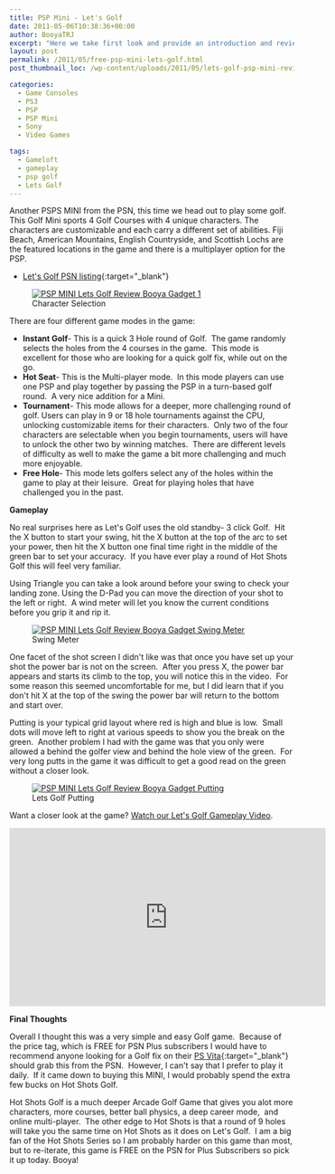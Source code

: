```yaml
---
title: PSP Mini - Let's Golf
date: 2011-05-06T10:38:36+00:00
author: BooyaTRJ
excerpt: "Here we take first look and provide an introduction and review of the fun arcade style game, Let's Golf."
layout: post
permalink: /2011/05/free-psp-mini-lets-golf.html
post_thumbnail_loc: /wp-content/uploads/2011/05/lets-golf-psp-mini-review-booya-thumb.jpg

categories:
  - Game Consoles
  - PS3
  - PSP
  - PSP Mini
  - Sony
  - Video Games

tags:
  - Gameloft
  - gameplay
  - psp golf
  - Lets Golf
---
```

Another PSPS MINI from the PSN, this time we head out to play some golf. This Golf Mini sports 4 Golf Courses with 4 unique characters. The characters are customizable and each carry a different set of abilities. Fiji Beach, American Mountains, English Countryside, and Scottish Lochs are the featured locations in the game and there is a multiplayer option for the PSP.

* [Let's Golf PSN listing](https://www.playstation.com/en-ie/games/lets-golf-psp/){:target="_blank"}
<figure>
	<a href="{{ site.cdn-url }}/wp-content/uploads/2011/05/lets-golf-1-psp-review-characters-booya-gadget.jpg">
    <img src="{{ site.cdn-url }}/wp-content/uploads/2011/05/lets-golf-1-psp-review-characters-booya-gadget-640.jpg" 
         alt="PSP MINI Lets Golf Review Booya Gadget 1" title="Character Selection"></a>
	<figcaption>Character Selection</figcaption>
</figure>

There are four different game modes in the game:

  * **Instant Golf**- This is a quick 3 Hole round of Golf.  The game randomly selects the holes from the 4 courses in the game.  This mode is excellent for those who are looking for a quick golf fix, while out on the go.
  * **Hot Seat**- This is the Multi-player mode.  In this mode players can use one PSP and play together by passing the PSP in a turn-based golf round.  A very nice addition for a Mini.
  * **Tournament**- This mode allows for a deeper, more challenging round of golf. Users can play in 9 or 18 hole tournaments against the CPU, unlocking customizable items for their characters.  Only two of the four characters are selectable when you begin tournaments, users will have to unlock the other two by winning matches.  There are different levels of difficulty as well to make the game a bit more challenging and much more enjoyable.
  * **Free Hole**- This mode lets golfers select any of the holes within the game to play at their leisure.  Great for playing holes that have challenged you in the past.

**Gameplay**

No real surprises here as Let's Golf uses the old standby- 3 click Golf.  Hit the X button to start your swing, hit the X button at the top of the arc to set your power, then hit the X button one final time right in the middle of the green bar to set your accuracy.  If you have ever play a round of Hot Shots Golf this will feel very familiar.

Using Triangle you can take a look around before your swing to check your landing zone. Using the D-Pad you can move the direction of your shot to the left or right.  A wind meter will let you know the current conditions before you grip it and rip it.
<figure>
	<a href="{{ site.cdn-url }}/wp-content/uploads/2011/05/lets-golf-2-psp-review-swing-meter-booya-gadget.jpg">
    <img src="{{ site.cdn-url }}/wp-content/uploads/2011/05/lets-golf-2-psp-review-swing-meter-booya-gadget-640.jpg" 
         alt="PSP MINI Lets Golf Review Booya Gadget Swing Meter" title="Swing Meter"></a>
	<figcaption>Swing Meter</figcaption>
</figure>
One facet of the shot screen I didn't like was that once you have set up your shot the power bar is not on the screen.  After you press X, the power bar appears and starts its climb to the top, you will notice this in the video.  For some reason this seemed uncomfortable for me, but I did learn that if you don't hit X at the top of the swing the power bar will return to the bottom and start over.

Putting is your typical grid layout where red is high and blue is low.  Small dots will move left to right at various speeds to show you the break on the green.  Another problem I had with the game was that you only were allowed a behind the golfer view and behind the hole view of the green.  For very long putts in the game it was difficult to get a good read on the green without a closer look.
<figure>
	<a href="{{ site.cdn-url }}/wp-content/uploads/2011/05/lets-golf-3-psp-review-putting-booya-gadget.jpg">
    <img src="{{ site.cdn-url }}/wp-content/uploads/2011/05/lets-golf-3-psp-review-putting-booya-gadget-640.jpg" 
         alt="PSP MINI Lets Golf Review Booya Gadget Putting" title="Lets Golf Putting"></a>
	<figcaption>Lets Golf Putting</figcaption>
</figure>

Want a closer look at the game? [Watch our Let's Golf Gameplay Video](https://www.youtube.com/watch?v=sQ_XmH0R31w).
<iframe width="560" height="315" src="https://www.youtube.com/embed/sQ_XmH0R31w" frameborder="0" allowfullscreen></iframe>

**Final Thoughts**

Overall I thought this was a very simple and easy Golf game.  Because of the price tag, which is FREE for PSN Plus subscribers I would have to recommend anyone looking for a Golf fix on their [PS Vita](http://amzn.to/2pJ1IYk){:target="_blank"} should grab this from the PSN.  However, I can't say that I prefer to play it daily.  If it came down to buying this MINI, I would probably spend the extra few bucks on Hot Shots Golf.

Hot Shots Golf is a much deeper Arcade Golf Game that gives you alot more characters, more courses, better ball physics, a deep career mode,  and online multi-player.  The other edge to Hot Shots is that a round of 9 holes will take you the same time on Hot Shots as it does on Let's Golf.  I am a big fan of the Hot Shots Series so I am probably harder on this game than most, but to re-iterate, this game is FREE on the PSN for Plus Subscribers so pick it up today. Booya!